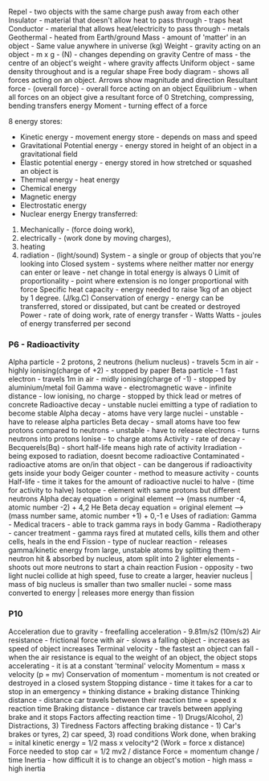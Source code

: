 Repel - two objects with the same charge push away from each other
Insulator - material that doesn't allow heat to pass through - traps heat
Conductor - material that allows heat/electricity to pass through - metals
Geothermal - heated from Earth/ground
Mass - amount of 'matter' in an object - Same value anywhere in universe (kg)
Weight - gravity acting on an object - m x g - (N) - changes depending on gravity
Centre of mass - the centre of an object's weight - where gravity affects
Uniform object - same density throughout and is a regular shape
Free body diagram - shows all forces acting on an object. Arrows show magnitude and direction
Resultant force - (overall force) - overall force acting on an object
Equilibrium - when all forces on an object give a resultant force of 0 
Stretching, compressing, bending transfers energy
Moment - turning effect of a force


8 energy stores:
- Kinetic energy - movement energy store - depends on mass and speed
- Gravitational Potential energy - energy stored in height of an object in a gravitational field
- Elastic potential energy - energy stored in how stretched or squashed an object is
- Thermal energy - heat energy
- Chemical energy
- Magnetic energy
- Electrostatic energy
- Nuclear energy
Energy transferred: 
1) Mechanically - (force doing work),
2) electrically - (work done by moving charges), 
3) heating
4) radiation - (light/sound)
System - a single or group of objects that you're looking into
Closed system - systems where neither matter nor energy can enter or leave - net change in total energy is always 0
Limit of proportionality - point where extension is no longer proportional with force
Specific heat capacity - energy needed to raise 1kg of an object by 1 degree. (J/kg.C)
Conservation of energy - energy can be transferred, stored or dissipated, but cant be created or destroyed
Power - rate of doing work, rate of energy transfer - Watts
Watts - joules of energy transferred per second

### P6 - Radioactivity
Alpha particle - 2 protons, 2 neutrons (helium nucleus) - travels 5cm in air - highly ionising(charge of +2) - stopped by paper 
Beta particle - 1 fast electron - travels 1m in air - midly ionising(charge of -1) - stopped by aluminium/metal foil
Gamma wave - electromagnetic wave - infinite distance - low ionising, no charge - stopped by thick lead or metres of concrete
Radioactive decay - unstable nuclei emitting a type of radiation to become stable
Alpha decay - atoms have very large nuclei - unstable - have to release alpha particles
Beta decay - small atoms have too few protons compared to neutrons - unstable - have to release electrons - turns neutrons into protons
Ionise - to charge atoms
Activity - rate of decay - Becquerels(Bq) - short half-life means high rate of activity
Irradiation - being exposed to radiation, doesnt become radioactive
Contaminated - radioactive atoms are on/in that object - can be dangerous if radioactivity gets inside your body
Geiger counter - method to measure activity - counts
Half-life - time it takes for the amount of radioactive nuclei to halve - (time for activity to halve)
Isotope - element with same protons but different neutrons
Alpha decay equation = original element --> (mass number -4, atomic number -2) + 4,2 He
Beta decay equation = original element --> (mass number same, atomic number +1) + 0,-1 e
Uses of radiation:
Gamma - Medical tracers - able to track gamma rays in body 
Gamma - Radiotherapy - cancer treatment - gamma rays fired at mutated cells, kills them and other cells, heals in the end
Fission - type of nuclear reaction - releases gamma/kinetic energy from large, unstable atoms by splitting them - neutron hit & absorbed by nucleus, atom split into 2 lighter elements - shoots out more neutrons to start a chain reaction
Fusion - opposity - two light nuclei collide at high speed, fuse to create a larger, heavier nucleus | mass of big nucleus is smaller than two smaller nuclei - some mass converted to energy | releases more energy than fission

### P10
Acceleration due to gravity - freefalling acceleration - 9.81m/s2 (10m/s2)
Air resistance - frictional force with air - slows a falling object - increases as speed of object increases
Terminal velocity - the fastest an object can fall - when the air resistance is equal to the weight of an object, the object stops accelerating - it is at a constant 'terminal' velocity
Momentum = mass x velocity (p = mv)
Conservation of momentum - momentum is not created or destroyed in a closed system
Stopping distance - time it takes for a car to stop in an emergency = thinking distance + braking distance
Thinking distance - distance car travels between their reaction time = speed x reaction time
Braking distance - distance car travels between applying brake and it stops
Factors affecting reaction time - 1) Drugs/Alcohol, 2) Distractions, 3) Tiredness
Factors affecting braking distance - 1) Car's brakes or tyres, 2) car speed, 3) road conditions
Work done, when braking = inital kinetic energy = 1/2 mass x velocity^2 (Work = force x distance)
Force needed to stop car = 1/2 mv2 / distance
Force = momentum change / time
Inertia - how difficult it is to change an object's motion - high mass = high inertia